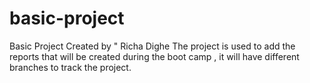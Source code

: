 # basic-project
Basic Project 
Created by " Richa Dighe
The project is used to add the reports that will be created during the boot camp , it will have different branches to track the project.
